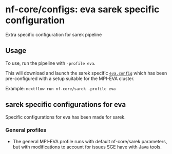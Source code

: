 # nf-core/configs: eva sarek specific configuration

Extra specific configuration for sarek pipeline

## Usage

To use, run the pipeline with `-profile eva`.

This will download and launch the sarek specific [`eva.config`](../../../conf/pipeline/sarek/eva.config) which has been pre-configured with a setup suitable for the MPI-EVA cluster.

Example: `nextflow run nf-core/sarek -profile eva`

## sarek specific configurations for eva

Specific configurations for eva has been made for sarek.

### General profiles

- The general MPI-EVA profile runs with default nf-core/sarek parameters, but with modifications to account for issues SGE have with Java tools.
